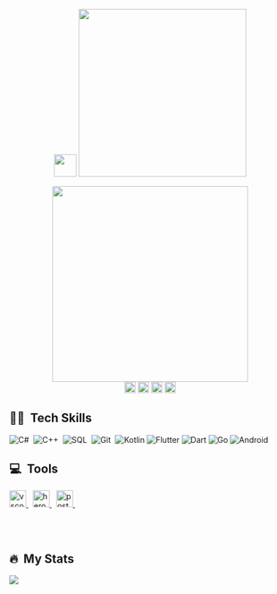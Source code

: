 <p align="center">
  <img src="https://media.giphy.com/media/hvRJCLFzcasrR4ia7z/giphy.gif" width="40px"/>
  <img src="https://readme-typing-svg.herokuapp.com?font=Tapestry&size=25&duration=4000&background=1FE6C300&lines=Hello%2C+I'm+Ahmet..;Merhaba%2C+Ben+NAhmet.." width="300" /> 
  <!-- (https://git.io/typing-svg) -->
</p>

<div id="header" align="center">
  <img src="https://media.giphy.com/media/LMcB8XospGZO8UQq87/giphy.gif" width="350"/>
</div>
<div id="contact" align="center">
  <a href="https://www.linkedin.com/in/ahmetcoskunkizilkaya" target="_blank"><img src="https://img.shields.io/badge/Linkedin%20-%230077B5.svg?&style=flat&logo=linkedin&logoColor=white" height="20" alt="LinkedIn Badge" /></a>
  <a href="mailto:ahmet16ck@gmail.com" target="_blank"><img src="https://img.shields.io/badge/Email-0099ff?style=flat&logo=gmail&logoColor=white" height="20" alt="Email Badge"/></a>
  <a href="https://app.patika.dev/ahmetk3436" target="blank"><img src="https://global-uploads.webflow.com/6097e0eca1e87557da031fef/609859a191abe5d64b17fed3_Patika%20logo-p-500.png" height="20" alt="Patika Badge"/></a>
   <a href="showtech (Ahmet)#1543" target="blank"><img src="https://img.shields.io/badge/Discord-%235865F2.svg?style=for-the-badge&logo=discord&logoColor=white" height="20" alt="Patika Badge"/></a>
</div>

## 👩‍💻 &nbsp;Tech Skills
![C#](https://img.shields.io/badge/-C%23-512BD4?style=flat&logo=dotnet)&nbsp;
![C++](https://img.shields.io/badge/-C++-00599C?style=flat&logo=cplusplus)&nbsp;
![SQL](https://img.shields.io/badge/-SQL-CC2927?style=flat&logo=microsoftsqlserver)&nbsp;
![Git](https://img.shields.io/badge/-Git-05122A?style=flat&logo=git)&nbsp;
![Kotlin](https://img.shields.io/badge/kotlin-%237F52FF.svg?style=for-the-badge&logo=kotlin&logoColor=white)
![Flutter](https://img.shields.io/badge/Flutter-%2302569B.svg?style=for-the-badge&logo=Flutter&logoColor=white)
![Dart](https://img.shields.io/badge/dart-%230175C2.svg?style=for-the-badge&logo=dart&logoColor=white)
![Go](https://img.shields.io/badge/go-%2300ADD8.svg?style=for-the-badge&logo=go&logoColor=white)
![Android](https://img.shields.io/badge/Android-3DDC84?style=for-the-badge&logo=android&logoColor=white)


## 💻 &nbsp;Tools
<p>
    <a href="https://code.visualstudio.com/" target="_blank"> <img alt="vscode" src="https://upload.wikimedia.org/wikipedia/commons/9/9a/Visual_Studio_Code_1.35_icon.svg" height="30"/> </a> &nbsp;
    <a href="https://visualstudio.microsoft.com/tr/vs/" target="_blank"> <img src="https://upload.wikimedia.org/wikipedia/commons/5/59/Visual_Studio_Icon_2019.svg" alt="heroku" height="30"/> </a> &nbsp;
    <a href="https://postman.com" target="_blank"> <img src="https://upload.wikimedia.org/wikipedia/commons/c/c2/Postman_%28software%29.png" alt="postman"  height="30"/> </a> &nbsp;
</p>

<br /><br />

## 🔥 &nbsp;My Stats 

<p >
  <img src="https://github-readme-stats.vercel.app/api?username=ahmetk3436&&show_icons=true&title_color=ffffff&icon_color=bb2acf&text_color=daf7dc&bg_color=151515">
</p>
